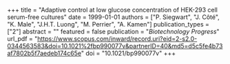 +++
title = "Adaptive control at low glucose concentration of HEK-293 cell serum-free cultures"
date = 1999-01-01
authors = ["P. Siegwart", "J. Côté", "K. Male", "J.H.T. Luong", "M. Perrier", "A. Kamen"]
publication_types = ["2"]
abstract = ""
featured = false
publication = "*Biotechnology Progress*"
url_pdf = "https://www.scopus.com/inward/record.uri?eid=2-s2.0-0344563583&doi=10.1021%2fbp990077v&partnerID=40&md5=d5c5fe4b73af7802b5f7aedeb174c65e"
doi = "10.1021/bp990077v"
+++

